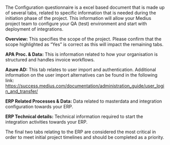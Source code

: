 The Configuration questionnaire is a excel based document that is made up of several tabs, related to specific information that is needed during the initiation phase of the project. This information will allow your Medius project team to configure your QA (test) environment and start with deployment of integrations.

**Overview:** This specifies the scope of the project. Please confirm that the scope highlighted as “Yes” is correct as this will impact the remaining tabs.

**APA Proc. & Data:** This is information related to how your organisation is structured and handles invoice workflows.

**Azure AD:** This tab relates to user import and authentication. Additional information on the user import alternatives can be found in the following link: https://success.medius.com/documentation/administration_guide/user_login_and_transfer/

**ERP Related Processes & Data:** Data related to masterdata and integration configuration towards your ERP.

**ERP Technical details:** Technical information required to start the integration activities towards your ERP. 

The final two tabs relating to the ERP are considered the most critical in order to meet initial project timelines and should be completed as a priority.
